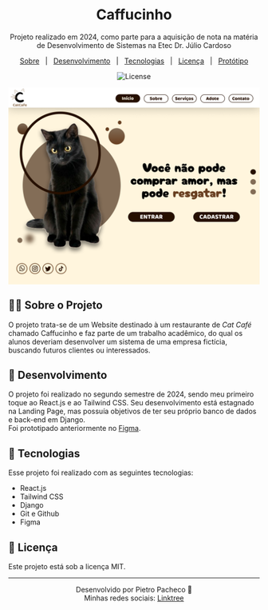 <h1 align='center'>Caffucinho</h1>
<p align='center'>Projeto realizado em 2024, como parte para a aquisição de nota na matéria de Desenvolvimento de Sistemas na Etec Dr. Júlio Cardoso</p>
<p align ='center'>
  <a href='#-sobre'>Sobre</a>
  &nbsp&nbsp|&nbsp&nbsp
  <a href='#-desenvolvimento'>Desenvolvimento</a>
  &nbsp&nbsp|&nbsp&nbsp
  <a href='#-tecnologias'>Tecnologias</a>
  &nbsp&nbsp|&nbsp&nbsp
  <a href='#-licencas'>Licença</a>
  &nbsp&nbsp|&nbsp&nbsp
  <a href='https://www.figma.com/community/file/1422676439178901872/caffucinho'>Protótipo</a>
</p>

<p align=center>
    <img alt="License" src="https://img.shields.io/static/v1?label=license&message=MIT&color=49AA26&lebelColor=000000">
</p>

<p align=center>
    <img align='center' src='./.github/preview.png'>
</p>

## 💁‍♂️ Sobre o Projeto
O projeto trata-se de um Website destinado à um restaurante de _Cat Café_ chamado Caffucinho e faz parte de um trabalho acadêmico, do qual os alunos deveriam desenvolver um sistema de uma empresa fictícia, buscando futuros clientes ou interessados.

## 📅 Desenvolvimento
O projeto foi realizado no segundo semestre de 2024, sendo meu primeiro toque ao React.js e ao Tailwind CSS. Seu desenvolvimento está estagnado na Landing Page, mas possuía objetivos de ter seu próprio banco de dados e back-end em Django. <br />
Foi prototipado anteriormente no [Figma](https://www.figma.com/community/file/1422676439178901872/caffucinho).

## 🤖 Tecnologias
Esse projeto foi realizado com as seguintes tecnologias:
<ul>
    <li>React.js</li>
    <li>Tailwind CSS</li>
    <li>Django</li>
    <li>Git e Github</li>
    <li>Figma</li>
</ul>

## 🔑 Licença
Este projeto está sob a licença MIT.

___
<p align=center>Desenvolvido por Pietro Pacheco 👤<br>Minhas redes sociais: <a href="https://linktr.ee/pietropacheco">Linktree</a></p>